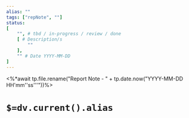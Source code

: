 ```yaml
---
alias: ""
tags: ["repNote", ""]
status:
[
	"", # tbd / in-progress / review / done
	[ # Description/s
		""
	],
	"" # Date YYYY-MM-DD
]
---
```

<%*await tp.file.rename("Report Note - " + tp.date.now("YYYY-MM-DD HH'mm''ss'''"))%>
# `$=dv.current().alias`